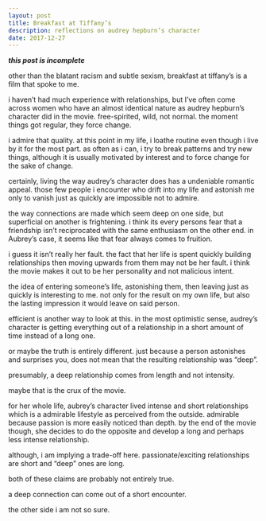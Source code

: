 ```yaml
---
layout: post
title: Breakfast at Tiffany’s
description: reflections on audrey hepburn’s character
date: 2017-12-27
---
```


***this post is incomplete***

other than the blatant racism and subtle sexism, breakfast at tiffany’s is a film that spoke to me. 

i haven’t had much experience with relationships, but I’ve often come across women who have an almost identical nature as audrey hepburn’s character did in the movie. free-spirited, wild, not normal. the moment things got regular, they force change. 

i admire that quality. at this point in my life, i loathe routine even though i live by it for the most part. as often as i can, i try to break patterns and try new things, although it is usually motivated by interest and to force change for the sake of change.

certainly, living the way audrey’s character does has a undeniable romantic appeal. those few people i encounter who drift into my life and astonish me only to vanish just as quickly are impossible not to admire.

the way connections are made which seem deep on one side, but superficial on another is frightening. i think its every persons fear that a friendship isn’t reciprocated with the same enthusiasm on the other end. in Aubrey’s case, it seems like that fear always comes to fruition.

i guess it isn’t really her fault. the fact that her life is spent quickly building relationships then moving upwards from them may not be her fault. i think the movie makes it out to be her personality and not malicious intent. 

the idea of entering someone’s life, astonishing them, then leaving just as quickly is interesting to me. not only for the result on my own life, but also the lasting impression it would leave on said person. 

efficient is another way to look at this. in the most optimistic sense, audrey’s character is getting everything out of a relationship in a short amount of time instead of a long one.

or maybe the truth is entirely different. just because a person astonishes and surprises you, does not mean that the resulting relationship was “deep”. 

presumably, a deep relationship comes from length and not intensity.

maybe that is the crux of the movie.

for her whole life, aubrey’s character lived intense and short relationships which is a admirable lifestyle as perceived from the outside. admirable because passion is more easily noticed than depth. by the end of the movie though, she decides to do the opposite and develop a long and perhaps less intense relationship.  

although, i am implying a trade-off here. passionate/exciting relationships are short and “deep” ones are long.

both of these claims are probably not entirely true. 

a deep connection can come out of a short encounter.

the other side i am not so sure.

